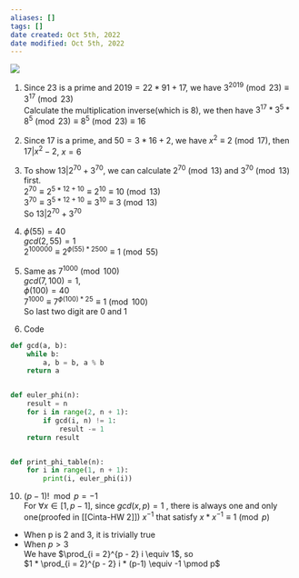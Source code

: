```yaml
---
aliases: []
tags: []
date created: Oct 5th, 2022
date modified: Oct 5th, 2022
---
```

![](https://img.ynchen.me/2022/10/fd35f759d7fa5fce50de074918633e1e.webp)

1. Since 23 is a prime and $2019 = 22 * 91 + 17$, we have $3^{2019} \pmod {23} \equiv 3^{17} \pmod {23}$  
Calculate the multiplication inverse(which is 8), we then have $3^{17} *3^{5} *8^{5} \pmod {23} \equiv 8^{5} \pmod {23} \equiv 16$

2. Since 17 is a prime, and $50 = 3 * 16 + 2$, we have $x^{2} \equiv 2 \pmod {17}$, then $17 | x^{2} - 2$, $x = 6$

5. To show $13 | 2^{70} + 3^{70}$, we can calculate $2^{70} \pmod {13}$ and $3^{70} \pmod {13}$ first.  
$2^{70} \equiv 2^{5 * 12 + 10} \equiv 2^{10} \equiv 10 \pmod {13}$  
$3^{70} \equiv 3^{5 * 12 + 10} \equiv 3^{10} \equiv 3 \pmod {13}$  
So $13 | 2^{70} + 3^{70}$

6. $\phi(55) = 40$  
$gcd(2, 55) = 1$  
$2^{100000} \equiv 2^{\phi(55) * 2500} \equiv 1 \pmod {55}$

8. Same as $7^{1000} \pmod {100}$  
$gcd(7, 100) = 1$,  
$\phi(100) = 40$  
$7^{1000} \equiv 7^{\phi(100) * 25} \equiv 1 \pmod {100}$  
So last two digit are 0 and 1

9. Code

```python
def gcd(a, b):
    while b:
        a, b = b, a % b
    return a


def euler_phi(n):
    result = n
    for i in range(2, n + 1):
        if gcd(i, n) != 1:
            result -= 1
    return result


def print_phi_table(n):
    for i in range(1, n + 1):
        print(i, euler_phi(i))
```

10. $(p - 1)! \mod p = -1$  
For $\forall x \in [1, p-1]$, since $gcd(x, p) = 1$ , there is always one and only one(proofed in [[Cinta-HW 2]]) $x^{-1}$ that satisfy $x * x^{-1} \equiv 1 \pmod p$
- When p is 2 and 3, it is trivially true
- When $p > 3$  
We have $\prod_{i = 2}^{p - 2} i \equiv 1$, so  
$1 * \prod_{i = 2}^{p - 2} i * (p-1) \equiv -1 \pmod p$
